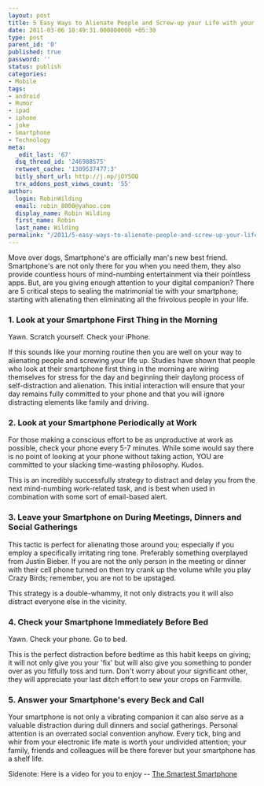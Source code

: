 ```yaml
---
layout: post
title: 5 Easy Ways to Alienate People and Screw-up your Life with your Smartphone
date: 2011-03-06 10:49:31.000000000 +05:30
type: post
parent_id: '0'
published: true
password: ''
status: publish
categories:
- Mobile
tags:
- android
- Humor
- ipad
- iphone
- joke
- Smartphone
- Technology
meta:
  _edit_last: '67'
  dsq_thread_id: '246988575'
  retweet_cache: '1309537477:3'
  bitly_short_url: http://j.mp/jOY5OQ
  trx_addons_post_views_count: '55'
author:
  login: RobinWilding
  email: robin_8000@yahoo.com
  display_name: Robin Wilding
  first_name: Robin
  last_name: Wilding
permalink: "/2011/5-easy-ways-to-alienate-people-and-screw-up-your-life-with-your-smartphone/"
---
```

<p>Move over dogs, Smartphone's are officially man's new best friend. Smartphone's are not only there for you when you need them, they also provide countless hours of mind-numbing entertainment via their pointless apps. But, are you giving enough attention to your digital companion? There are 5 critical steps to sealing the matrimonial tie with your smartphone; starting with alienating then eliminating all the frivolous people in your life.</p>
<p><!--more--></p>
<h3>1. Look at your Smartphone First Thing in the Morning</h3>
<p>Yawn. Scratch yourself. Check your iPhone. </p>
<p>If this sounds like your morning routine then you are well on your way to alienating people and screwing your life up. Studies have shown that people who look at their smartphone first thing in the morning are wiring themselves for stress for the day and beginning their daylong process of self-distraction and alienation. This initial interaction will ensure that your day remains fully committed to your phone and that you will ignore distracting elements like family and driving.</p>
<h3>2. Look at your Smartphone Periodically at Work</h3>
<p>For those making a conscious effort to be as unproductive at work as possible, check your phone every 5-7 minutes. While some would say there is no point of looking at your phone without taking action, YOU are committed to your slacking time-wasting philosophy. Kudos. </p>
<p>This is an incredibly successfully strategy to distract and delay you from the next mind-numbing work-related task, and is best when used in combination with some sort of email-based alert.</p>
<h3>3. Leave your Smartphone on During Meetings, Dinners and Social Gatherings</h3>
<p>This tactic is perfect for alienating those around you; especially if you employ a specifically irritating ring tone. Preferably something overplayed from Justin Bieber. If you are not the only person in the meeting or dinner with their cell phone turned on then try crank up the volume while you play Crazy Birds; remember, you are not to be upstaged. </p>
<p>This strategy is a double-whammy, it not only distracts you it will also distract everyone else in the vicinity. </p>
<h3>4. Check your Smartphone Immediately Before Bed</h3>
<p>Yawn. Check your phone. Go to bed. </p>
<p>This is the perfect distraction before bedtime as this habit keeps on giving; it will not only give you your 'fix' but will also give you something to ponder over as you fitfully toss and turn. Don't worry about your significant other, they will appreciate your last ditch effort to sew your crops on Farmville. </p>
<h3>5. Answer your Smartphone's every Beck and Call</h3>
<p>Your smartphone is not only a vibrating companion it can also serve as a valuable distraction during dull dinners and social gatherings. Personal attention is an overrated social convention anyhow.  Every tick, bing and whir from your electronic life mate is worth your undivided attention; your family, friends and colleagues will be there forever but your smartphone has a shelf life.</p>
<p>Sidenote: Here is a video for you to enjoy -- <a href="http://www.youtube.com/watch?v=ynt5ePyK7EQ">The Smartest Smartphone</a></p>
